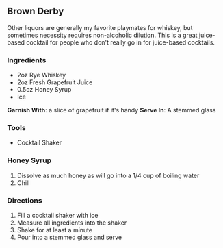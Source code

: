 ## Brown Derby

Other liquors are generally my favorite playmates for whiskey, but sometimes necessity requires non-alcoholic dilution. This is a great juice-based cocktail for people who don't really go in for juice-based cocktails.

### Ingredients
* 2oz Rye Whiskey
* 2oz Fresh Grapefruit Juice
* 0.5oz Honey Syrup
* Ice

**Garnish With**: a slice of grapefruit if it's handy
**Serve In**: A stemmed glass

### Tools
* Cocktail Shaker

### Honey Syrup
1. Dissolve as much honey as will go into a 1/4 cup of boiling water
2. Chill

### Directions
1. Fill a cocktail shaker with ice
2. Measure all ingredients into the shaker
3. Shake for at least a minute
4. Pour into a stemmed glass and serve
